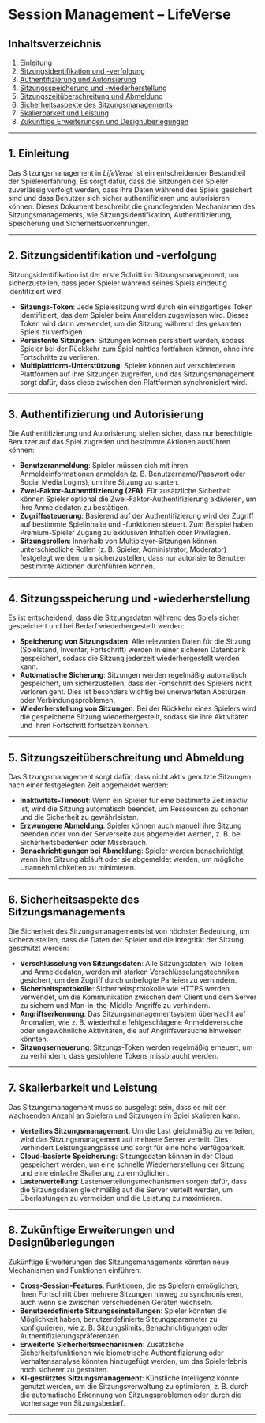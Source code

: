 # Session Management – LifeVerse

## Inhaltsverzeichnis
1. [Einleitung](#einleitung)
2. [Sitzungsidentifikation und -verfolgung](#sitzungsidentifikation-und-verfolgung)
3. [Authentifizierung und Autorisierung](#authentifizierung-und-autorisierung)
4. [Sitzungsspeicherung und -wiederherstellung](#sitzungsspeicherung-und-wiederherstellung)
5. [Sitzungszeitüberschreitung und Abmeldung](#sitzungszeitueberschreitung-und-abmeldung)
6. [Sicherheitsaspekte des Sitzungsmanagements](#sicherheitsaspekte-des-sitzungsmanagements)
7. [Skalierbarkeit und Leistung](#skalierbarkeit-und-leistung)
8. [Zukünftige Erweiterungen und Designüberlegungen](#zukuenftige-erweiterungen-und-designueberlegungen)

---

## 1. Einleitung

Das Sitzungsmanagement in *LifeVerse* ist ein entscheidender Bestandteil der Spielererfahrung. Es sorgt dafür, dass die Sitzungen der Spieler zuverlässig verfolgt werden, dass ihre Daten während des Spiels gesichert sind und dass Benutzer sich sicher authentifizieren und autorisieren können. Dieses Dokument beschreibt die grundlegenden Mechanismen des Sitzungsmanagements, wie Sitzungsidentifikation, Authentifizierung, Speicherung und Sicherheitsvorkehrungen.

---

## 2. Sitzungsidentifikation und -verfolgung

Sitzungsidentifikation ist der erste Schritt im Sitzungsmanagement, um sicherzustellen, dass jeder Spieler während seines Spiels eindeutig identifiziert wird:

- **Sitzungs-Token**: Jede Spielesitzung wird durch ein einzigartiges Token identifiziert, das dem Spieler beim Anmelden zugewiesen wird. Dieses Token wird dann verwendet, um die Sitzung während des gesamten Spiels zu verfolgen.
- **Persistente Sitzungen**: Sitzungen können persistiert werden, sodass Spieler bei der Rückkehr zum Spiel nahtlos fortfahren können, ohne ihre Fortschritte zu verlieren.
- **Multiplattform-Unterstützung**: Spieler können auf verschiedenen Plattformen auf ihre Sitzungen zugreifen, und das Sitzungsmanagement sorgt dafür, dass diese zwischen den Plattformen synchronisiert wird.

---

## 3. Authentifizierung und Autorisierung

Die Authentifizierung und Autorisierung stellen sicher, dass nur berechtigte Benutzer auf das Spiel zugreifen und bestimmte Aktionen ausführen können:

- **Benutzeranmeldung**: Spieler müssen sich mit ihren Anmeldeinformationen anmelden (z. B. Benutzername/Passwort oder Social Media Logins), um ihre Sitzung zu starten.
- **Zwei-Faktor-Authentifizierung (2FA)**: Für zusätzliche Sicherheit können Spieler optional die Zwei-Faktor-Authentifizierung aktivieren, um ihre Anmeldedaten zu bestätigen.
- **Zugriffssteuerung**: Basierend auf der Authentifizierung wird der Zugriff auf bestimmte Spielinhalte und -funktionen steuert. Zum Beispiel haben Premium-Spieler Zugang zu exklusiven Inhalten oder Privilegien.
- **Sitzungsrollen**: Innerhalb von Multiplayer-Sitzungen können unterschiedliche Rollen (z. B. Spieler, Administrator, Moderator) festgelegt werden, um sicherzustellen, dass nur autorisierte Benutzer bestimmte Aktionen durchführen können.

---

## 4. Sitzungsspeicherung und -wiederherstellung

Es ist entscheidend, dass die Sitzungsdaten während des Spiels sicher gespeichert und bei Bedarf wiederhergestellt werden:

- **Speicherung von Sitzungsdaten**: Alle relevanten Daten für die Sitzung (Spielstand, Inventar, Fortschritt) werden in einer sicheren Datenbank gespeichert, sodass die Sitzung jederzeit wiederhergestellt werden kann.
- **Automatische Sicherung**: Sitzungen werden regelmäßig automatisch gespeichert, um sicherzustellen, dass der Fortschritt des Spielers nicht verloren geht. Dies ist besonders wichtig bei unerwarteten Abstürzen oder Verbindungsproblemen.
- **Wiederherstellung von Sitzungen**: Bei der Rückkehr eines Spielers wird die gespeicherte Sitzung wiederhergestellt, sodass sie ihre Aktivitäten und ihren Fortschritt fortsetzen können.

---

## 5. Sitzungszeitüberschreitung und Abmeldung

Das Sitzungsmanagement sorgt dafür, dass nicht aktiv genutzte Sitzungen nach einer festgelegten Zeit abgemeldet werden:

- **Inaktivitäts-Timeout**: Wenn ein Spieler für eine bestimmte Zeit inaktiv ist, wird die Sitzung automatisch beendet, um Ressourcen zu schonen und die Sicherheit zu gewährleisten.
- **Erzwungene Abmeldung**: Spieler können auch manuell ihre Sitzung beenden oder von der Serverseite aus abgemeldet werden, z. B. bei Sicherheitsbedenken oder Missbrauch.
- **Benachrichtigungen bei Abmeldung**: Spieler werden benachrichtigt, wenn ihre Sitzung abläuft oder sie abgemeldet werden, um mögliche Unannehmlichkeiten zu minimieren.

---

## 6. Sicherheitsaspekte des Sitzungsmanagements

Die Sicherheit des Sitzungsmanagements ist von höchster Bedeutung, um sicherzustellen, dass die Daten der Spieler und die Integrität der Sitzung geschützt werden:

- **Verschlüsselung von Sitzungsdaten**: Alle Sitzungsdaten, wie Token und Anmeldedaten, werden mit starken Verschlüsselungstechniken gesichert, um den Zugriff durch unbefugte Parteien zu verhindern.
- **Sicherheitsprotokolle**: Sicherheitsprotokolle wie HTTPS werden verwendet, um die Kommunikation zwischen dem Client und dem Server zu sichern und Man-in-the-Middle-Angriffe zu verhindern.
- **Angriffserkennung**: Das Sitzungsmanagementsystem überwacht auf Anomalien, wie z. B. wiederholte fehlgeschlagene Anmeldeversuche oder ungewöhnliche Aktivitäten, die auf Angriffsversuche hinweisen könnten.
- **Sitzungserneuerung**: Sitzungs-Token werden regelmäßig erneuert, um zu verhindern, dass gestohlene Tokens missbraucht werden.

---

## 7. Skalierbarkeit und Leistung

Das Sitzungsmanagement muss so ausgelegt sein, dass es mit der wachsenden Anzahl an Spielern und Sitzungen im Spiel skalieren kann:

- **Verteiltes Sitzungsmanagement**: Um die Last gleichmäßig zu verteilen, wird das Sitzungsmanagement auf mehrere Server verteilt. Dies verhindert Leistungsengpässe und sorgt für eine hohe Verfügbarkeit.
- **Cloud-basierte Speicherung**: Sitzungsdaten können in der Cloud gespeichert werden, um eine schnelle Wiederherstellung der Sitzung und eine einfache Skalierung zu ermöglichen.
- **Lastenverteilung**: Lastenverteilungsmechanismen sorgen dafür, dass die Sitzungsdaten gleichmäßig auf die Server verteilt werden, um Überlastungen zu vermeiden und die Leistung zu maximieren.

---

## 8. Zukünftige Erweiterungen und Designüberlegungen

Zukünftige Erweiterungen des Sitzungsmanagements könnten neue Mechanismen und Funktionen einführen:

- **Cross-Session-Features**: Funktionen, die es Spielern ermöglichen, ihren Fortschritt über mehrere Sitzungen hinweg zu synchronisieren, auch wenn sie zwischen verschiedenen Geräten wechseln.
- **Benutzerdefinierte Sitzungseinstellungen**: Spieler könnten die Möglichkeit haben, benutzerdefinierte Sitzungsparameter zu konfigurieren, wie z. B. Sitzungslimits, Benachrichtigungen oder Authentifizierungspräferenzen.
- **Erweiterte Sicherheitsmechanismen**: Zusätzliche Sicherheitsfunktionen wie biometrische Authentifizierung oder Verhaltensanalyse könnten hinzugefügt werden, um das Spielerlebnis noch sicherer zu gestalten.
- **KI-gestütztes Sitzungsmanagement**: Künstliche Intelligenz könnte genutzt werden, um die Sitzungsverwaltung zu optimieren, z. B. durch die automatische Erkennung von Sitzungsproblemen oder durch die Vorhersage von Sitzungsbedarf.

---